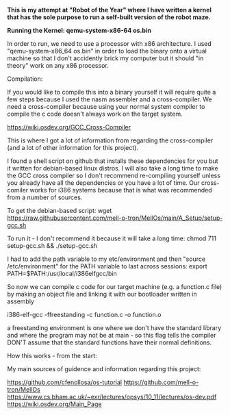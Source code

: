 **This is my attempt at "Robot of the Year" where I have written a kernel
that has the sole purpose to run a self-built version of the robot maze.**

**Running the Kernel: qemu-system-x86-64 os.bin**

In order to run, we need to use a processor with x86 architecture.
I used "qemu-system-x86_64 os.bin" in order to load the binary onto 
a virtual machine so that I don't accidently brick my computer but it should
"in theory" work on any x86 processor. 

Compilation:

If you would like to compile this into a binary yourself it will require quite
a few steps because I used the nasm assembler and a cross-compiler. We need
a cross-compiler because using your normal system compiler to compile the 
c code doesn't always work on the target system.

https://wiki.osdev.org/GCC_Cross-Compiler 

This is where I got a lot of information from regarding the cross-compiler (and a lot
of other information for this project).

I found a shell script on github that installs these dependencies for you 
but it written for debian-based linux distros. I will also take a long time
to make the GCC cross compiler so I don't recommend re-compiling yourself 
unless you already have all the dependencies or you have a lot of time.
Our cross-comiler works for i386 systems because that is what was recommended
from a number of sources. 

To get the debian-based script:
wget https://raw.githubusercontent.com/mell-o-tron/MellOs/main/A_Setup/setup-gcc.sh

To run it - I don't recommend it because it will take a long time:
chmod 711 setup-gcc.sh && ./setup-gcc.sh

I had to add the path variable to my etc/environment and then "source /etc/environment"
for the PATH variable to last across sessions:
export PATH=$PATH:/usr/local/i386elfgcc/bin

So now we can compile c code for our target machine (e.g. a function.c file) by making 
an object file and linking it with our bootloader written in assembly

i386-elf-gcc -ffreestanding -c function.c -o function.o

a freestanding environment is one where we don't have the standard library and where the program
may not be at main - so this flag tells the compiler DON'T assume that the standard functions 
have their normal definitions.

How this works - from the start:





My main sources of guidence and information regarding this project:

https://github.com/cfenollosa/os-tutorial
https://github.com/mell-o-tron/MellOs
https://www.cs.bham.ac.uk/~exr/lectures/opsys/10_11/lectures/os-dev.pdf
https://wiki.osdev.org/Main_Page

